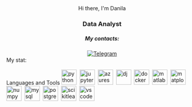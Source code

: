 <div id= "header" align = "center"
    <h1>Hi there, I'm Danila</h1>
    <h3>Data Analyst</h3>
    <h5>My contacts:</h5>
</div>
<div id = 'socials' align = 'center'>
     <a href = "https://t.me/Dan_Hhh">
      <img src = "https://img.shields.io/badge/Telegram-blue?style=for-the-badge&logo=telegram&logoColor=white" alt = "Telegram" />
    </a>
</div>
My stat:
<div id="stat" align="center">
      <img src="http://github-profile-summary-cards.vercel.app/api/cards/profile-details?username=danila-nechaev&theme=github_dark" alt=""/>
      <img src="http://github-profile-summary-cards.vercel.app/api/cards/repos-per-language?username=danila-nechaev&theme=github_dark" alt=""/>
      <img src="http://github-profile-summary-cards.vercel.app/api/cards/stats?username=danila-nechaev&theme=github_dark" alt=""/>
</div>
Languages and Tools
<img src="https://cdn.jsdelivr.net/gh/devicons/devicon@latest/icons/python/python-original.svg" title= "python" width = "40" height = "40" />&nbsp;
<img src="https://cdn.jsdelivr.net/gh/devicons/devicon@latest/icons/jupyter/jupyter-original-wordmark.svg" title= "jupyter"width = "40" height = "40" />&nbsp;
<img src="https://cdn.jsdelivr.net/gh/devicons/devicon@latest/icons/azuresqldatabase/azuresqldatabase-original.svg" title= "azuresqldatabase"
    width = "40" height = "40" />&nbsp;
<img src="https://cdn.jsdelivr.net/gh/devicons/devicon@latest/icons/django/django-plain.svg" title= "dj"
    width = "40" height = "40" />&nbsp;
<img src="https://cdn.jsdelivr.net/gh/devicons/devicon@latest/icons/docker/docker-original.svg" title= "docker"
    width = "40" height = "40" />&nbsp;
<img src="https://cdn.jsdelivr.net/gh/devicons/devicon@latest/icons/matlab/matlab-original.svg" title= "matlab"
    width = "40" height = "40" />&nbsp;
<img src="https://cdn.jsdelivr.net/gh/devicons/devicon@latest/icons/matplotlib/matplotlib-original-wordmark.svg" title= "matplotlib"
    width = "40" height = "40" />&nbsp;
<img src="https://cdn.jsdelivr.net/gh/devicons/devicon@latest/icons/numpy/numpy-original-wordmark.svg" title= "numpy"
    width = "40" height = "40" />&nbsp;
<img src="https://cdn.jsdelivr.net/gh/devicons/devicon@latest/icons/mysql/mysql-plain-wordmark.svg" title= "mysql"
    width = "40" height = "40" />&nbsp;
<img src="https://cdn.jsdelivr.net/gh/devicons/devicon@latest/icons/postgresql/postgresql-original.svg" title= "postgresql"
    width = "40" height = "40" />&nbsp;
<img src="https://cdn.jsdelivr.net/gh/devicons/devicon@latest/icons/scikitlearn/scikitlearn-original.svg" title= "scikitlearn"
    width = "40" height = "40" />&nbsp;
<img src="https://cdn.jsdelivr.net/gh/devicons/devicon@latest/icons/vscode/vscode-original-wordmark.svg" title= "vscode"
    width = "40" height = "40" />&nbsp;

